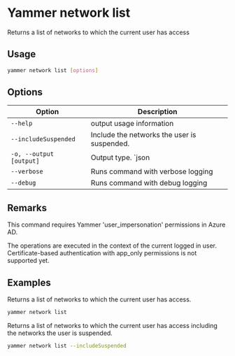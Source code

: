 # Yammer network list

Returns a list of networks to which the current user has access

## Usage

```sh
yammer network list [options]
```

## Options

Option|Description
------|-----------
`--help`|output usage information
`--includeSuspended`|Include the networks the user is suspended.
`-o, --output [output]`|Output type. `json|text`. Default `text`
`--verbose`|Runs command with verbose logging
`--debug`|Runs command with debug logging

## Remarks

This command requires Yammer 'user_impersonation' permissions in Azure AD. 

The operations are executed in the context of the current logged in user. Certificate-based authentication with app_only permissions is not supported yet.  

## Examples

Returns a list of networks to which the current user has access.

```sh
yammer network list
```

Returns a list of networks to which the current user has access including the networks the user is suspended.

```sh
yammer network list --includeSuspended
```